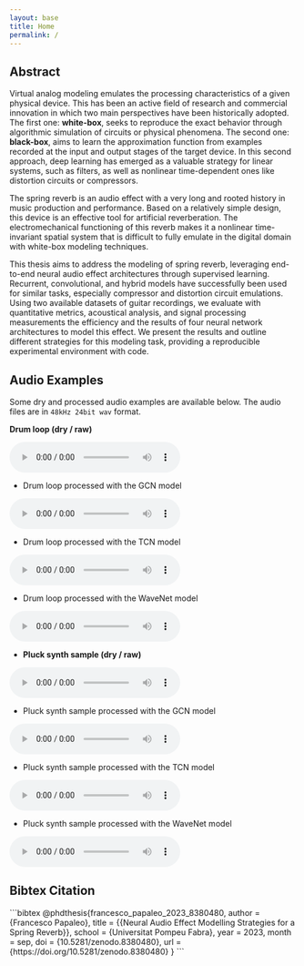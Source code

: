 ```yaml
---
layout: base
title: Home
permalink: /
---
```

<h2>Abstract</h2>
<p>Virtual analog modeling emulates the processing characteristics of a given physical device. This has been an active
    field of research and commercial innovation in which two main perspectives have been historically adopted. The first
    one: <strong>white-box</strong>, seeks to reproduce the exact behavior through algorithmic simulation of circuits or
    physical phenomena. The second one: <strong>black-box</strong>, aims to learn the approximation function from
    examples recorded at the input and output stages of the target device. In this second approach, deep learning has
    emerged as a valuable strategy for linear systems, such as filters, as well as nonlinear time-dependent ones like
    distortion circuits or compressors.</p>

<p>The spring reverb is an audio effect with a very long and rooted history in music production and performance. Based
    on a relatively simple design, this device is an effective tool for artificial reverberation. The electromechanical
    functioning of this reverb makes it a nonlinear time-invariant spatial system that is difficult to fully emulate in
    the digital domain with white-box modeling techniques.</p>

<p>This thesis aims to address the modeling of spring reverb, leveraging end-to-end neural audio effect architectures
    through supervised learning. Recurrent, convolutional, and hybrid models have successfully been used for similar
    tasks, especially compressor and distortion circuit emulations. Using two available datasets of guitar recordings,
    we evaluate with quantitative metrics, acoustical analysis, and signal processing measurements the efficiency and
    the results of four neural network architectures to model this effect. We present the results and outline different
    strategies for this modeling task, providing a reproducible experimental environment with code.</p>

<h2>Audio Examples</h2>

Some dry and processed audio examples are available below. The audio files are in `48kHz 24bit wav` format.

**Drum loop (dry / raw)**

<audio src="../audio/raw/drums-48k24b.wav" controls preload></audio>

- Drum loop processed with the GCN model

<audio src="../audio/processed/drums-48k24b*gcn-3250.wav" controls preload></audio>

- Drum loop processed with the TCN model

<audio src="../audio/processed/drums-48k24b*tcn-3900-updated.wav" controls preload></audio>

- Drum loop processed with the WaveNet model

<audio src="../audio/processed/drums-48k24b*wavenet-900.wav" controls preload></audio>


- **Pluck synth sample (dry / raw)**

<audio src="../audio/raw/pluck-48k24b.wav" controls preload></audio>

- Pluck synth sample processed with the GCN model

<audio src="../audio/processed/pluck-48k24b*gcn-3250.wav" controls preload></audio>

- Pluck synth sample processed with the TCN model

<audio src="../audio/processed/pluck-48k24b*tcn-3900-updated.wav" controls preload></audio>

- Pluck synth sample processed with the WaveNet model

<audio src="../audio/processed/pluck-48k24b*wavenet-900.wav" controls preload></audio>


<h2>Bibtex Citation</h2>
```bibtex
@phdthesis{francesco_papaleo_2023_8380480,
  author       = {Francesco Papaleo},
  title        = {{Neural Audio Effect Modelling Strategies for a 
                   Spring Reverb}},
  school       = {Universitat Pompeu Fabra},
  year         = 2023,
  month        = sep,
  doi          = {10.5281/zenodo.8380480},
  url          = {https://doi.org/10.5281/zenodo.8380480}
}
```  
